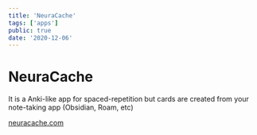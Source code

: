 ```yaml
---
title: 'NeuraCache'
tags: ['apps']
public: true
date: '2020-12-06'
---
```


# NeuraCache

It is a Anki-like app for spaced-repetition but cards are created from your note-taking app (Obsidian, Roam, etc)

[neuracache.com](https://neuracache.com/)

